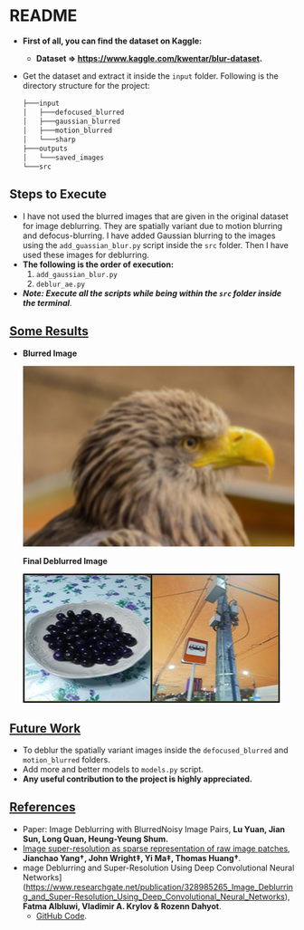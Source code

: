 # README



* **First of all, you can find the dataset on Kaggle:**

  * **Dataset  => https://www.kaggle.com/kwentar/blur-dataset.**

* Get the dataset and extract it inside the `input` folder. Following is the directory structure for the project:

  ```
  ├───input
  │   ├───defocused_blurred
  │   ├───gaussian_blurred
  │   ├───motion_blurred
  │   └───sharp
  ├───outputs
  │   └───saved_images
  └───src
  ```



## Steps to Execute

* I have not used the blurred images that are given in the original dataset for image deblurring. They are spatially variant due to motion blurring and defocus-blurring. I have added Gaussian blurring to the images using the `add_guassian_blur.py` script inside the `src` folder. Then I have used these images for deblurring.
* **The following is the order of execution:**
  1. `add_gaussian_blur.py`
  2. `deblur_ae.py`
* ***Note: Execute all the scripts while being within the `src` folder inside the terminal***.



## <u>Some Results</u>



* **Blurred Image**

  ![](https://github.com/Ps20928/image-debluring-using-ML/blob/main/test_data/gaussian_blurred/image_1.jpg?raw=true)

  **Final Deblurred Image**

  ![](https://github.com/sovit-123/image-deblurring-using-deep-learning/blob/master/outputs/saved_images/val_deblurred39.jpg?raw=true)



## <u>Future Work</u>

* To deblur the spatially variant images inside the `defocused_blurred` and `motion_blurred` folders.
* Add more and better models to `models.py` script. 
* **Any useful contribution to the project is highly appreciated.**



## <u>References</u>

* Paper: Image Deblurring with BlurredNoisy Image Pairs, **Lu Yuan, Jian Sun, Long Quan, Heung-Yeung Shum.**
* [Image super-resolution as sparse representation of raw image patches](https://www.researchgate.net/publication/221364186_Image_super-resolution_as_sparse_representation_of_raw_image_patches), **Jianchao Yang†, John Wright‡, Yi Ma‡, Thomas Huang†**.
* mage Deblurring and Super-Resolution Using Deep Convolutional Neural Networks](https://www.researchgate.net/publication/328985265_Image_Deblurring_and_Super-Resolution_Using_Deep_Convolutional_Neural_Networks), **Fatma Albluwi, Vladimir A. Krylov & Rozenn Dahyot**.
  * [GitHub Code](https://github.com/YapengTian/SRCNN-Keras).

